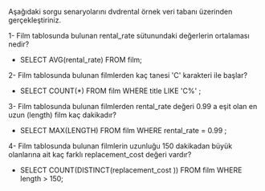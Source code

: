 Aşağıdaki sorgu senaryolarını dvdrental örnek veri tabanı üzerinden gerçekleştiriniz.

1- Film tablosunda bulunan rental_rate sütunundaki değerlerin ortalaması nedir?

* SELECT AVG(rental_rate) FROM film;

2- Film tablosunda bulunan filmlerden kaç tanesi 'C' karakteri ile başlar?

* SELECT COUNT(*) FROM film WHERE title LIKE 'C%' ;

3- Film tablosunda bulunan filmlerden rental_rate değeri 0.99 a eşit olan en uzun (length) film kaç dakikadır?
 
* SELECT MAX(LENGTH) FROM film WHERE rental_rate = 0.99 ;
 
4- Film tablosunda bulunan filmlerin uzunluğu 150 dakikadan büyük olanlarına ait kaç farklı replacement_cost değeri vardır?

* SELECT COUNT(DISTINCT(replacement_cost )) FROM film WHERE length > 150;
